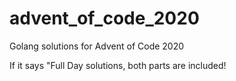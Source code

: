 # advent_of_code_2020
Golang solutions for Advent of Code 2020

If it says "Full Day <n> solutions, both parts are included!
